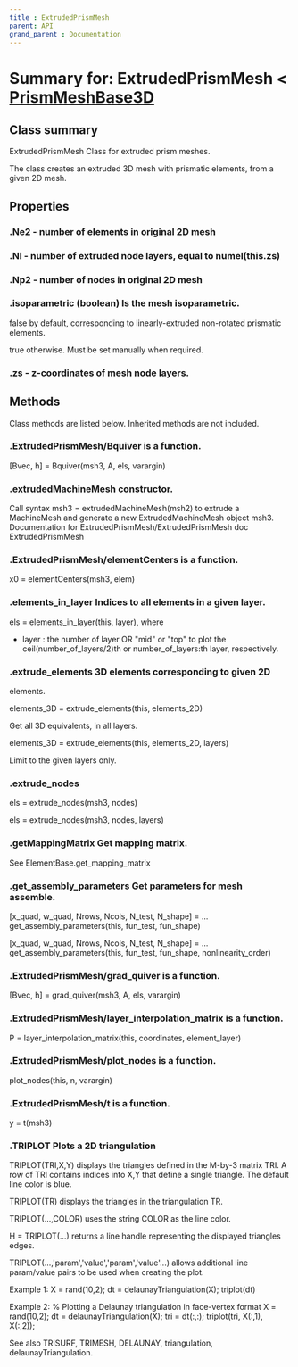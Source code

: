 ```yaml
---
title : ExtrudedPrismMesh
parent: API
grand_parent : Documentation
---
```

# Summary for: **ExtrudedPrismMesh**  < [PrismMeshBase3D](PrismMeshBase3D.html)

## Class summary

ExtrudedPrismMesh Class for extruded prism meshes.

The class creates an extruded 3D mesh with prismatic elements, from
a given 2D mesh.

## Properties

### .**Ne2** - number of elements in original 2D mesh

### .**Nl** - number of extruded node layers, equal to numel(this.zs)

### .**Np2** - number of nodes in original 2D mesh

### .**isoparametric** (boolean) Is the mesh isoparametric.

false by default, corresponding to linearly-extruded non-rotated
prismatic elements.

true otherwise. Must be set manually when required.

### .**zs** - z-coordinates of mesh node layers.


## Methods

Class methods are listed below. Inherited methods are not included.

### .ExtrudedPrismMesh/**Bquiver** is a function.
[Bvec, h] = Bquiver(msh3, A, els, varargin)

### .extrudedMachineMesh constructor.

Call syntax
msh3 = extrudedMachineMesh(msh2) to extrude a MachineMesh and
generate a new ExtrudedMachineMesh object msh3.
Documentation for ExtrudedPrismMesh/ExtrudedPrismMesh
doc ExtrudedPrismMesh

### .ExtrudedPrismMesh/**elementCenters** is a function.
x0 = elementCenters(msh3, elem)

### .**elements_in_layer** Indices to all elements in a given layer.

els = elements_in_layer(this, layer), where

* layer : the number of layer OR "mid" or "top" to plot the
ceil(number_of_layers/2)th or number_of_layers:th layer,
respectively.

### .**extrude_elements** 3D elements corresponding to given 2D
elements.

elements_3D = extrude_elements(this, elements_2D)

Get all 3D equivalents, in all layers.

elements_3D = extrude_elements(this, elements_2D, layers)

Limit to the given layers only.

### .**extrude_nodes**

els = extrude_nodes(msh3, nodes)

els = extrude_nodes(msh3, nodes, layers)

### .**getMappingMatrix** Get mapping matrix.

See ElementBase.get_mapping_matrix

### .**get_assembly_parameters** Get parameters for mesh assemble.

[x_quad, w_quad, Nrows, Ncols, N_test, N_shape] = ...
get_assembly_parameters(this, fun_test, fun_shape)

[x_quad, w_quad, Nrows, Ncols, N_test, N_shape] = ...
get_assembly_parameters(this, fun_test, fun_shape, nonlinearity_order)

### .ExtrudedPrismMesh/**grad_quiver** is a function.
[Bvec, h] = grad_quiver(msh3, A, els, varargin)

### .ExtrudedPrismMesh/**layer_interpolation_matrix** is a function.
P = layer_interpolation_matrix(this, coordinates, element_layer)

### .ExtrudedPrismMesh/**plot_nodes** is a function.
plot_nodes(this, n, varargin)

### .Ex**t**rudedPrismMesh/t is a function.
y = t(msh3)

### .TRIPLOT Plots a 2D triangulation
TRIPLOT(TRI,X,Y) displays the triangles defined in the
M-by-3 matrix TRI.  A row of TRI contains indices into X,Y that
define a single triangle. The default line color is blue.

TRIPLOT(TR) displays the triangles in the triangulation TR.

TRIPLOT(...,COLOR) uses the string COLOR as the line color.

H = TRIPLOT(...) returns a line handle representing the displayed
triangles edges.

TRIPLOT(...,'param','value','param','value'...) allows additional
line param/value pairs to be used when creating the plot.

Example 1:
X = rand(10,2);
dt = delaunayTriangulation(X);
triplot(dt)

Example 2:
% Plotting a Delaunay triangulation in face-vertex format
X = rand(10,2);
dt = delaunayTriangulation(X);
tri = dt(:,:);
triplot(tri, X(:,1), X(:,2));

See also TRISURF, TRIMESH, DELAUNAY, triangulation, delaunayTriangulation.


